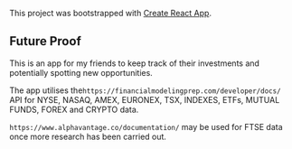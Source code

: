 This project was bootstrapped with [Create React App](https://github.com/facebook/create-react-app).

## Future Proof

This is an app for my friends to keep track of their investments and potentially spotting new opportunities.

The app utilises the`https://financialmodelingprep.com/developer/docs/` API for NYSE, NASAQ, AMEX, EURONEX, TSX, INDEXES, ETFs, MUTUAL FUNDS, FOREX and CRYPTO data.

`https://www.alphavantage.co/documentation/` may be used for FTSE data once more research has been carried out.
